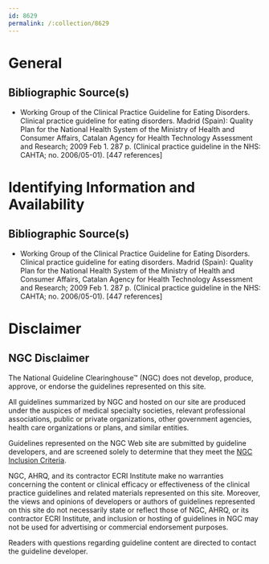 ```yaml
---
id: 8629
permalink: /:collection/8629
---
```


# General

## Bibliographic Source(s)

- Working Group of the Clinical Practice Guideline for Eating Disorders. Clinical practice guideline for eating disorders. Madrid (Spain): Quality Plan for the National Health System of the Ministry of Health and Consumer Affairs, Catalan Agency for Health Technology Assessment and Research; 2009 Feb 1. 287 p. (Clinical practice guideline in the NHS: CAHTA; no. 2006/05-01). [447 references]

# Identifying Information and Availability

## Bibliographic Source(s)

- Working Group of the Clinical Practice Guideline for Eating Disorders. Clinical practice guideline for eating disorders. Madrid (Spain): Quality Plan for the National Health System of the Ministry of Health and Consumer Affairs, Catalan Agency for Health Technology Assessment and Research; 2009 Feb 1. 287 p. (Clinical practice guideline in the NHS: CAHTA; no. 2006/05-01). [447 references]

# Disclaimer

## NGC Disclaimer

The National Guideline Clearinghouse™ (NGC) does not develop, produce, approve, or endorse the guidelines represented on this site.

All guidelines summarized by NGC and hosted on our site are produced under the auspices of medical specialty societies, relevant professional associations, public or private organizations, other government agencies, health care organizations or plans, and similar entities.

Guidelines represented on the NGC Web site are submitted by guideline developers, and are screened solely to determine that they meet the [NGC Inclusion Criteria](/help-and-about/summaries/inclusion-criteria).

NGC, AHRQ, and its contractor ECRI Institute make no warranties concerning the content or clinical efficacy or effectiveness of the clinical practice guidelines and related materials represented on this site. Moreover, the views and opinions of developers or authors of guidelines represented on this site do not necessarily state or reflect those of NGC, AHRQ, or its contractor ECRI Institute, and inclusion or hosting of guidelines in NGC may not be used for advertising or commercial endorsement purposes.

Readers with questions regarding guideline content are directed to contact the guideline developer.

